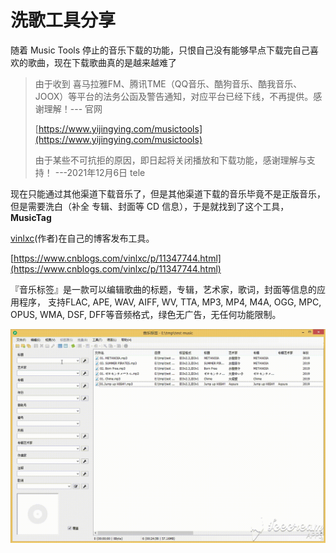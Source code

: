 # 洗歌工具分享

随着 Music Tools 停止的音乐下载的功能，只恨自己没有能够早点下载完自己喜欢的歌曲，现在下载歌曲真的是越来越难了

> 由于收到 喜马拉雅FM、腾讯TME（QQ音乐、酷狗音乐、酷我音乐、JOOX）等平台的法务公函及警告通知，对应平台已经下线，不再提供。感谢理解！--- 官网
>
> [https://www.yijingying.com/musictools](https://www.yijingying.com/musictools)
>
> 由于某些不可抗拒的原因，即日起将关闭播放和下载功能，感谢理解与支持！ ---2021年12月6日 tele

现在只能通过其他渠道下载音乐了，但是其他渠道下载的音乐毕竟不是正版音乐，但是需要洗白（补全 专辑、封面等 CD 信息），于是就找到了这个工具，**MusicTag**

[vinlxc](https://www.cnblogs.com/vinlxc/)(作者)在自己的博客发布工具。

[https://www.cnblogs.com/vinlxc/p/11347744.html](https://www.cnblogs.com/vinlxc/p/11347744.html)

『音乐标签』是一款可以编辑歌曲的标题，专辑，艺术家，歌词，封面等信息的应用程序， 支持FLAC, APE, WAV, AIFF, WV, TTA, MP3, MP4, M4A, OGG, MPC, OPUS, WMA, DSF, DFF等音频格式，绿色无广告，无任何功能限制。

<img src="/imgs/post/2021/1767201-20191031191519781-1684570911.gif">

<script src="https://utteranc.es/client.js"
        repo="it-andy-hou/it-andy-hou.github.io"
        issue-term="pathname"
        theme="github-light"
        crossorigin="anonymous"
        async>
</script>